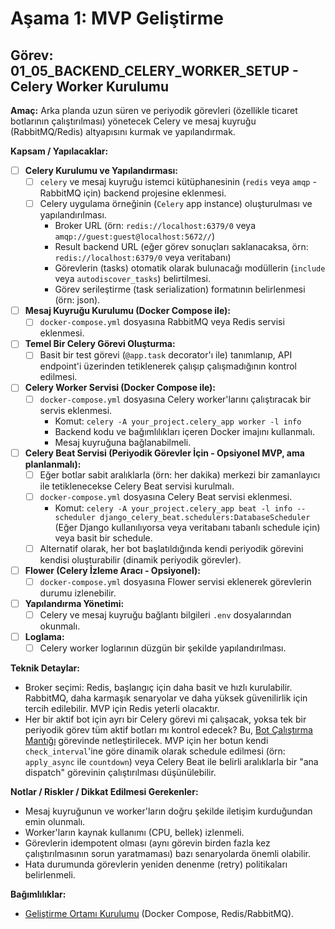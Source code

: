 # Aşama 1: MVP Geliştirme

## Görev: 01_05_BACKEND_CELERY_WORKER_SETUP - Celery Worker Kurulumu

**Amaç:** Arka planda uzun süren ve periyodik görevleri (özellikle ticaret botlarının çalıştırılması) yönetecek Celery ve mesaj kuyruğu (RabbitMQ/Redis) altyapısını kurmak ve yapılandırmak.

**Kapsam / Yapılacaklar:**

- [ ] **Celery Kurulumu ve Yapılandırması:**
  - [ ] `celery` ve mesaj kuyruğu istemci kütüphanesinin (`redis` veya `amqp` - RabbitMQ için) backend projesine eklenmesi.
  - [ ] Celery uygulama örneğinin (`Celery` app instance) oluşturulması ve yapılandırılması.
    - Broker URL (örn: `redis://localhost:6379/0` veya `amqp://guest:guest@localhost:5672//`)
    - Result backend URL (eğer görev sonuçları saklanacaksa, örn: `redis://localhost:6379/0` veya veritabanı)
    - Görevlerin (tasks) otomatik olarak bulunacağı modüllerin (`include` veya `autodiscover_tasks`) belirtilmesi.
    - Görev serileştirme (task serialization) formatının belirlenmesi (örn: json).
- [ ] **Mesaj Kuyruğu Kurulumu (Docker Compose ile):**
  - [ ] `docker-compose.yml` dosyasına RabbitMQ veya Redis servisi eklenmesi.
- [ ] **Temel Bir Celery Görevi Oluşturma:**
  - [ ] Basit bir test görevi (`@app.task` decorator'ı ile) tanımlanıp, API endpoint'i üzerinden tetiklenerek çalışıp çalışmadığının kontrol edilmesi.
- [ ] **Celery Worker Servisi (Docker Compose ile):**
  - [ ] `docker-compose.yml` dosyasına Celery worker'larını çalıştıracak bir servis eklenmesi.
    - Komut: `celery -A your_project.celery_app worker -l info`
    - Backend kodu ve bağımlılıkları içeren Docker imajını kullanmalı.
    - Mesaj kuyruğuna bağlanabilmeli.
- [ ] **Celery Beat Servisi (Periyodik Görevler İçin - Opsiyonel MVP, ama planlanmalı):**
  - [ ] Eğer botlar sabit aralıklarla (örn: her dakika) merkezi bir zamanlayıcı ile tetiklenecekse Celery Beat servisi kurulmalı.
  - [ ] `docker-compose.yml` dosyasına Celery Beat servisi eklenmesi.
    - Komut: `celery -A your_project.celery_app beat -l info --scheduler django_celery_beat.schedulers:DatabaseScheduler` (Eğer Django kullanılıyorsa veya veritabanı tabanlı schedule için) veya basit bir schedule.
  - [ ] Alternatif olarak, her bot başlatıldığında kendi periyodik görevini kendisi oluşturabilir (dinamik periyodik görevler).
- [ ] **Flower (Celery İzleme Aracı - Opsiyonel):**
  - [ ] `docker-compose.yml` dosyasına Flower servisi eklenerek görevlerin durumu izlenebilir.
- [ ] **Yapılandırma Yönetimi:**
  - [ ] Celery ve mesaj kuyruğu bağlantı bilgileri `.env` dosyalarından okunmalı.
- [ ] **Loglama:**
  - [ ] Celery worker loglarının düzgün bir şekilde yapılandırılması.

**Teknik Detaylar:**
- Broker seçimi: Redis, başlangıç için daha basit ve hızlı kurulabilir. RabbitMQ, daha karmaşık senaryolar ve daha yüksek güvenilirlik için tercih edilebilir. MVP için Redis yeterli olacaktır.
- Her bir aktif bot için ayrı bir Celery görevi mi çalışacak, yoksa tek bir periyodik görev tüm aktif botları mı kontrol edecek? Bu, [Bot Çalıştırma Mantığı](01_06_BACKEND_BOT_EXECUTION_LOGIC.md) görevinde netleştirilecek. MVP için her botun kendi `check_interval`'ine göre dinamik olarak schedule edilmesi (örn: `apply_async` ile `countdown`) veya Celery Beat ile belirli aralıklarla bir "ana dispatch" görevinin çalıştırılması düşünülebilir.

**Notlar / Riskler / Dikkat Edilmesi Gerekenler:**
- Mesaj kuyruğunun ve worker'ların doğru şekilde iletişim kurduğundan emin olunmalı.
- Worker'ların kaynak kullanımı (CPU, bellek) izlenmeli.
- Görevlerin idempotent olması (aynı görevin birden fazla kez çalıştırılmasının sorun yaratmaması) bazı senaryolarda önemli olabilir.
- Hata durumunda görevlerin yeniden denenme (retry) politikaları belirlenmeli.

**Bağımlılıklar:**
- [Geliştirme Ortamı Kurulumu](_PARENT_DIR_/_PARENT_DIR_/00_PLANNING_AND_SETUP/00_03_DEV_ENVIRONMENT_SETUP.md) (Docker Compose, Redis/RabbitMQ).
